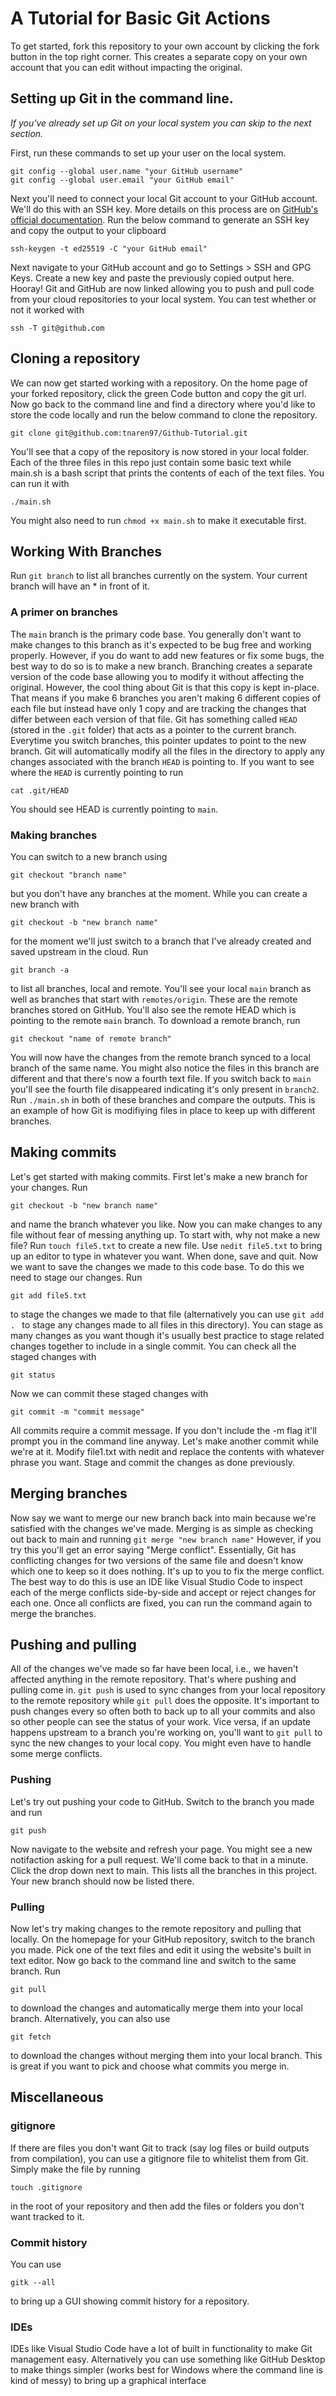 # A Tutorial for Basic Git Actions
To get started, fork this repository to your own account by clicking the fork button in the top right corner. This creates a separate copy on your own account that you can edit without impacting the original.

## Setting up Git in the command line.
*If you've already set up Git on your local system you can skip to the next section.*

First, run these commands to set up your user on the local system.
```
git config --global user.name "your GitHub username"
git config --global user.email "your GitHub email"
```
Next you'll need to connect your local Git account to your GitHub account. We'll do this with an SSH key. More details on this process are on [GitHub's official documentation](https://docs.github.com/en/authentication/connecting-to-github-with-ssh).
Run the below command to generate an SSH key and copy the output to your clipboard
```
ssh-keygen -t ed25519 -C "your GitHub email"
```
Next navigate to your GitHub account and go to Settings > SSH and GPG Keys. Create a new key and paste the previously copied output here.
Hooray! Git and GitHub are now linked allowing you to push and pull code from your cloud repositories to your local system.
You can test whether or not it worked with
```
ssh -T git@github.com
```

## Cloning a repository
We can now get started working with a repository. On the home page of your forked repository, click the green Code button and copy the git url.
Now go back to the command line and find a directory where you'd like to store the code locally and run the below command to clone the repository.
```
git clone git@github.com:tnaren97/Github-Tutorial.git
```
You'll see that a copy of the repository is now stored in your local folder. Each of the three files in this repo just contain some basic text while main.sh is a bash script that prints the contents of each of the text files. You can run it with 
```
./main.sh
```
You might also need to run ```chmod +x main.sh``` to make it executable first.

## Working With Branches
Run
```git branch```
to list all branches currently on the system. Your current branch will have an * in front of it. 
### A primer on branches
The ```main``` branch is the primary code base. You generally don't want to make changes to this branch as it's expected to be bug free and working properly. However, if you do want to add new features or fix some bugs, the best way to do so is to make a new branch. Branching creates a separate version of the code base allowing you to modify it without affecting the original. However, the cool thing about Git is that this copy is kept in-place. That means if you make 6 branches you aren't making 6 different copies of each file but instead have only 1 copy and are tracking the changes that differ between each version of that file. Git has something called ```HEAD``` (stored in the ```.git``` folder) that acts as a pointer to the current branch. Everytime you switch branches, this pointer updates to point to the new branch. Git will automatically modify all the files in the directory to apply any changes associated with the branch ```HEAD``` is pointing to. If you want to see where the ```HEAD``` is currently pointing to run 
```
cat .git/HEAD
```
You should see HEAD is currently pointing to ```main```.
### Making branches
You can switch to a new branch using 
```
git checkout "branch name"
```
but you don't have any branches at the moment. While you can create a new branch with 
```
git checkout -b "new branch name"
```
for the moment we'll just switch to a branch that I've already created and saved upstream in the cloud. Run
```
git branch -a
```
to list all branches, local and remote. You'll see your local ```main``` branch as well as branches that start with ```remotes/origin```. These are the remote branches stored on GitHub. You'll also see the remote HEAD which is pointing to the remote ```main``` branch. To download a remote branch, run 
```
git checkout "name of remote branch"
```
You will now have the changes from the remote branch synced to a local branch of the same name. You might also notice the files in this branch are different and that there's now a fourth text file. If you switch back to ```main``` you'll see the fourth file disappeared indicating it's only present in ```branch2```. Run ```./main.sh``` in both of these branches and compare the outputs. This is an example of how Git is modifiying files in place to keep up with different branches.
## Making commits
Let's get started with making commits. First let's make a new branch for your changes. Run 
```
git checkout -b "new branch name"
```
and name the branch whatever you like. Now you can make changes to any file without fear of messing anything up. To start with, why not make a new file? Run
```touch file5.txt```
to create a new file. Use ```nedit file5.txt``` to bring up an editor to type in whatever you want. When done, save and quit. Now we want to save the changes we made to this code base. To do this we need to stage our changes. Run
```
git add file5.txt
```
to stage the changes we made to that file (alternatively you can use ```git add . ``` to stage any changes made to all files in this directory). You can stage as many changes as you want though it's usually best practice to stage related changes together to include in a single commit. You can check all the staged changes with
```
git status
```
Now we can commit these staged changes with
```
git commit -m "commit message"
```
All commits require a commit message. If you don't include the -m flag it'll prompt you in the command line anyway.
Let's make another commit while we're at it. Modify file1.txt with nedit and replace the contents with whatever phrase you want. Stage and commit the changes as done previously.
## Merging branches
Now say we want to merge our new branch back into main because we're satisfied with the changes we've made. Merging is as simple as checking out back to main and running
```git merge "new branch name"```
However, if you try this you'll get an error saying "Merge conflict". Essentially, Git has conflicting changes for two versions of the same file and doesn't know which one to keep so it does nothing. It's up to you to fix the merge conflict. The best way to do this is use an IDE like Visual Studio Code to inspect each of the merge conflicts side-by-side and accept or reject changes for each one. Once all conflicts are fixed, you can run the command again to merge the branches.
## Pushing and pulling
All of the changes we've made so far have been local, i.e., we haven't affected anything in the remote repository. That's where pushing and pulling come in. ```git push``` is used to sync changes from your local repository to the remote repository while ```git pull``` does the opposite. It's important to push changes every so often both to back up to all your commits and also so other people can see the status of your work. Vice versa, if an update happens upstream to a branch you're working on, you'll want to ```git pull``` to sync the new changes to your local copy. You might even have to handle some merge conflicts.

### Pushing
Let's try out pushing your code to GitHub. Switch to the branch you made and run 
```
git push
```
Now navigate to the website and refresh your page. You might see a new notifaction asking for a pull request. We'll come back to that in a minute. Click the drop down next to main. This lists all the branches in this project. Your new branch should now be listed there.
### Pulling
Now let's try making changes to the remote repository and pulling that locally. On the homepage for your GitHub repository, switch to the branch you made. Pick one of the text files and edit it using the website's built in text editor. Now go back to the command line and switch to the same branch. Run 
```
git pull
```
to download the changes and automatically merge them into your local branch. Alternatively, you can also use 
```
git fetch
```
to download the changes without merging them into your local branch. This is great if you want to pick and choose what commits you merge in.
## Miscellaneous
### gitignore
If there are files you don't want Git to track (say log files or build outputs from compilation), you can use a gitignore file to whitelist them from Git. Simply make the file by running 
```
touch .gitignore
```
in the root of your repository and then add the files or folders you don't want tracked to it.
### Commit history
You can use 
```
gitk --all
```
to bring up a GUI showing commit history for a repository.
### IDEs
IDEs like Visual Studio Code have a lot of built in functionality to make Git management easy. Alternatively you can use something like GitHub Desktop to make things simpler (works best for Windows where the command line is kind of messy)
to bring up a graphical interface
